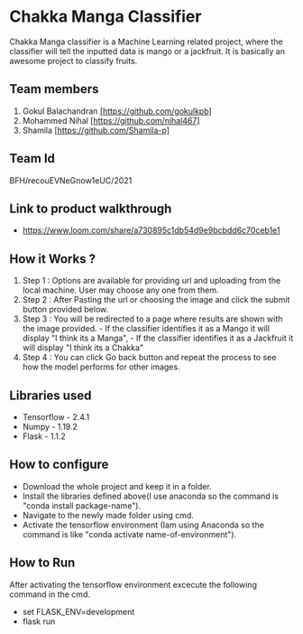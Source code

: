 # Chakka Manga Classifier

Chakka Manga classifier is a Machine Learning related project, where the classifier will tell the inputted data is mango or a jackfruit. It is basically an awesome project to classify fruits.

## Team members

1. Gokul Balachandran [https://github.com/gokulkpb]
2. Mohammed Nihal [https://github.com/nihal467]
3. Shamila [https://github.com/Shamila-p]

## Team Id

BFH/recouEVNeGnow1eUC/2021

## Link to product walkthrough

- https://www.loom.com/share/a730895c1db54d9e9bcbdd6c70ceb1e1

## How it Works ?

1. Step 1 : Options are available for providing url and uploading from the local machine. User may choose any one from them.
2. Step 2 : After Pasting the url or choosing the image and click the submit button provided below.
3. Step 3 : You will be redirected to a page where results are shown with the image provided.
            - If the classifier identifies it as a Mango it will display "I think its a Manga",
            - If the classifier identifies it as a Jackfruit it will display "I think its a Chakka"
4. Step 4 : You can click Go back button and repeat the process to see how the model performs for other images.

## Libraries used

- Tensorflow - 2.4.1
- Numpy      - 1.19.2
- Flask      - 1.1.2


## How to configure

- Download the whole project and keep it in a folder. 
- Install the libraries defined above(I use anaconda so the command is "conda install package-name"). 
- Navigate to the newly made folder using cmd. 
- Activate the tensorflow environment (Iam using Anaconda so the command is like "conda activate name-of-environment"). 

## How to Run
After activating the tensorflow environment excecute the following command in the cmd.
  - set FLASK_ENV=development
  - flask run
  
